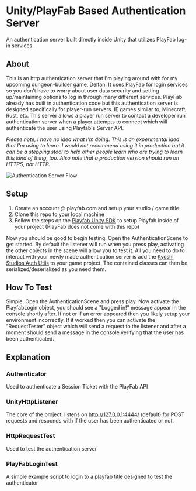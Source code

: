 # Unity/PlayFab Based Authentication Server
An authentication server built directly inside Unity that utilizes PlayFab log-in services.

## About
This is an http authentication server that I'm playing around with for my upcoming dungeon-builder game, Delfan. It uses PlayFab for login services so you don't have to worry about user data security and setting up/maintaining options to log in through many different services. PlayFab already has built in authentication code but this authentication server is designed specifically for player-run servers. IE games similar to, Minecraft, Rust, etc. This server allows a player run server to contact a developer run authentication server when a player attempts to connect which will authenticate the user using Playfab's Server API. 

*Please note, I have no idea what I'm doing. This is an experimental idea that I'm using to learn. I would not recommend using it in production but it can be a stepping stool to help other people learn who are trying to learn this kind of thing, too. Also note that a production version should run on HTTPS, not HTTP.* 

![Authentication Server Flow](https://user-images.githubusercontent.com/62683395/155448245-1dae2e73-4038-4b24-8619-719d2da0c380.png)

## Setup

1) Create an account @ playfab.com and setup your studio / game title
2) Clone this repo to your local machine
3) Follow the steps on the [Playfab Unity SDK](https://github.com/PlayFab/UnitySDK) to setup Playfab inside of your project (PlayFab does not come with this repo)

Now you should be good to begin testing. Open the AuthenticationScene to get started. By default the listener will run when you press play, activating the other objects in the scene will allow you to test it. All you need to do to interact with your newly made authentication server is add the [Kyoshi Studios Auth Utils](https://github.com/cabbagegod/Authentication-Server/releases) to your game project. The contained classes can then be serialized/deserialized as you need them.

## How To Test

Simple. Open the AuthenticationScene and press play. Now activate the PlayfabLogin object, you should see a "Logged in!" message appear in the console shortly after. If not or if an error appeared then you likely setup your environment incorrectly. If it worked then you can activate the "RequestTester" object which will send a request to the listener and after a moment should send a message in the console verifying that the user has been authenticated.

## Explanation

### Authenticator
Used to authenticate a Session Ticket with the PlayFab API

### UnityHttpListener
The core of the project, listens on http://127.0.0.1:4444/ (default) for POST requests and responds with if the user has been authenticated or not.

### HttpRequestTest
Used to test the authentication server

### PlayFabLoginTest
A simple example script to login to a playfab title designed to test the authenticator
